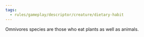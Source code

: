 ```yaml
---
tags:
  - rules/gameplay/descriptor/creature/dietary-habit
---
```

Omnivores species are those who eat plants as well as animals.